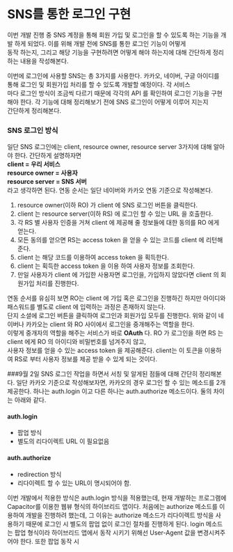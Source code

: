 # SNS를 통한 로그인 구현

이번 개발 진행 중 SNS 계정을 통해 회원 가입 및 로그인을 할 수 있도록 하는 기능을 개발 하게 되었다. 이를 위해 개발 전에 SNS를 통한 로그인 기능이 어떻게\
동작 하는지, 그리고 해당 기능을 구현하려면 어떻게 해야 하는지에 대해 간단하게 정리하는 내용을 작성해본다.

이번에 로그인에 사용할 SNS는 총 3가지를 사용한다. 카카오, 네이버, 구글 아이디를 통해 로그인 및 회원가입 처리를 할 수 있도록 개발할 예정이다. 각 서비스\
마다 로그인 방식이 조금씩 다르기 때문에 각각의 API 를 확인하여 로그인 기능을 구현해야 한다. 각 기능에 대해 정리해보기 전에 SNS 로그인이 어떻게 이루어 지는지\
간단하게 정리해본다.

### SNS 로그인 방식

일단 SNS 로그인에는 client, resource owner, resource server 3가지에 대해 알아야 한다. 간단하게 설명하자면\
**client = 우리 서비스**\
**resource owner = 사용자**\
**resource server = SNS 서버**\
라고 생각하면 된다. 연동 순서는 일단 네이버와 카카오 연동 기준으로 작성해본다.

1. resource owner(이하 RO) 가 client 에 SNS 로그인 버튼을 클릭한다.
2. client 는 resource server(이하 RS) 에 로그인 할 수 있는 URL 을 호출한다.
3. 각 RS 별 사용자 인증을 거쳐 client 에 제공해 줄 정보들에 대한 동의를 RO 에게 얻는다.
4. 모든 동의를 얻으면 RS는 access token 을 얻을 수 있는 코드를 client 에 리턴해준다.
5. client 는 해당 코드를 이용하여 access token 을 획득한다.
6. client 는 획득한 access token 을 이용 하여 사용자 정보를 조회한다.
7. 만일 사용자가 client 에 가입한 사용자면 로그인을, 가입하지 않았다면 client 의 회원가입 처리를 진행한다.

연동 순서를 유심히 보면 RO는 client 에 가입 혹은 로그인을 진행하긴 하지만 아이디와 패스워드를 별도로 client 에 입력하는 과정은 존재하지 않는다.\
단지 소셜에 로그인 버튼을 클릭하여 로그인과 회원가입 모두를 진행한다. 위와 같이 네이버나 카카오는 client 와 RO 사이에서 로그인을 중개해주는 역할을 한다.\
이렇게 중개자의 역할을 해주는 서비스가 바로 **OAuth** 다. RO 가 로그인을 하면 RS 는 client 에게 RO 의 아이디와 비밀번호를 넘겨주지 않고,\
사용자 정보를 얻을 수 있는 access token 을 제공해준다. client는 이 토큰을 이용하여 RS로 부터 사용자 정보를 제공 받을 수 있게 되는 것이다.


###9월 2일 
SNS 로그인 작업을 하면서 서칭 및 알게된 점들에 대해 간단히 정리해본다. 일단 카카오 기준으로 작성해보자면, 카카오의 경우 로그인 할 수 있는 
메소드를 2개 제공한다. 하나는 auth.login 이고 다른 하나는 auth.authorize 메소드이다. 둘의 차이는 아래와 같다.
#### auth.login
- 팝업 방식
- 별도의 리다이렉트 URL 이 필요없음

#### auth.authorize
- redirection 방식
- 리다이렉트 할 수 있는 URL이 명시되어야 함.

이번 개발에서 적용한 방식은 auth.login 방식을 적용했는데, 현재 개발하는 프로그램에 Capacitor를 이용한 웹뷰 형식의 하이브리드 앱이다. 
처음에는 authorize 메소드를 이용하여 개발을 진행하려 했는데, 그 이유는 authorize 메소드가 리다이렉트 방식을 사용하기 때문에 로그인 시
별도의 팝업 없이 로그인 절차를 진행하게 된다. login 메소드는 팝업 형식이라 하이브리드 앱에서 동작 시키기 위해선 User-Agent 값을 
변경시켜주어야 한다. 또한 팝업 동작 시 